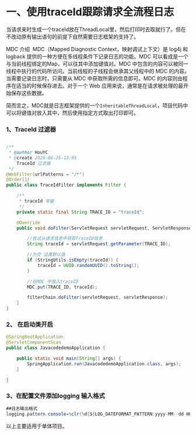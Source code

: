 # 一、使用traceId跟踪请求全流程日志

​	当请求来时生成一个traceId放在ThreadLocal里，然后打印时去取就行了。但在不改动原有输出语句的前提下自然需要日志框架的支持了。

MDC 介绍
​	MDC（Mapped Diagnostic Context，映射调试上下文）是 log4j 和 logback 提供的一种方便在多线程条件下记录日志的功能。MDC 可以看成是一个与当前线程绑定的Map，可以往其中添加键值对。MDC 中包含的内容可以被同一线程中执行的代码所访问。当前线程的子线程会继承其父线程中的 MDC 的内容。当需要记录日志时，只需要从 MDC 中获取所需的信息即可。MDC 的内容则由程序在适当的时候保存进去。对于一个 Web 应用来说，通常是在请求被处理的最开始保存这些数据。

简而言之，MDC就是日志框架提供的一个`InheritableThreadLocal`，项目代码中可以将键值对放入其中，然后使用指定方式取出打印即可。

### 1、TraceId 过滤器

```java

/**
 * @author HouYC
 * @create 2020-06-25-13:05
    TraceId 过滤器
 */
@WebFilter(urlPatterns = "/*")
@Order(1)
public class TraceIdFilter implements Filter {

    /**
     * traceId 常量
     */
    private static final String TRACE_ID = "traceId";

    @Override
    public void doFilter(ServletRequest servletRequest, ServletResponse servletResponse, FilterChain filterChain) throws IOException, ServletException {

        //尝试从请求信息中获取TraceID信息
        String traceId = servletRequest.getParameter(TRACE_ID);

        //为空 设置默认值
        if (StringUtils.isEmpty(traceId)) {
            traceId = UUID.randomUUID().toString();
        }

        //在MDC 中放入traceID
        MDC.put(TRACE_ID, traceId);

        filterChain.doFilter(servletRequest, servletResponse);
    }
}

```

### 2、 在启动类开启

```java
@SpringBootApplication
@ServletComponentScan
public class JavacodedemoApplication {

    public static void main(String[] args) {
        SpringApplication.run(JavacodedemoApplication.class, args);
    }

}

```

### 3、在配置文件添加logging 输入格式

```java
##日志输出格式
logging.pattern.console=%clr(%d{${LOG_DATEFORMAT_PATTERN:yyyy-MM--dd HH:mm:ss.SSS}}){faint} %clr(${LOG_LEVEL_PATTERN:-%5p}) %clr([%X{traceId}]) %clr(${PID:-}){magenta} %clr(---) {faint} %clr([%15.15t]) {faint} %clr(%-40.40logger{39}) {cyan} %clr(:) {faint} %m%n

```



以上主要适用于单体项目。



















































